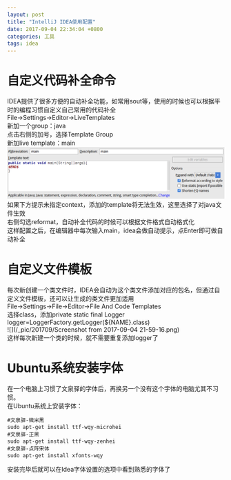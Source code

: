 ```yaml
---
layout: post
title: "IntelliJ IDEA使用配置"
date: 2017-09-04 22:34:04 +0800
categories: 工具
tags: idea
---
```


# 自定义代码补全命令    
  IDEA提供了很多方便的自动补全功能，如常用sout等，使用的时候也可以根据平时的编程习惯自定义自己常用的代码补全  
  File->Settings->Editor->LiveTemplates      
  新加一个group：java  
  点击右侧的加号，选择Template Group    
  新加live template：main    
  ![](/_pic/201709/idea.png)      
  如果下方提示未指定context，添加的template将无法生效，这里选择了对java文件生效    
  右侧勾选reformat，自动补全代码的时候可以根据文件格式自动格式化    
  这样配置之后，在编辑器中每次输入main，idea会做自动提示，点Enter即可做自动补全     

# 自定义文件模板  
  每次新创建一个类文件时，IDEA会自动为这个类文件添加对应的包名，但通过自定义文件模板，还可以让生成的类文件更加适用    
  File->Settings->File->Editor->File And Code Templates    
  选择class，添加private static final Logger logger=LoggerFactory.getLogger(${NAME}.class)      
  ![](/_pic/201709/Screenshot from 2017-09-04 21-59-16.png)      
  这样每次新建一个类的时候，就不需要重复添加logger了  
  
   
 # Ubuntu系统安装字体
 在一个电脑上习惯了文泉驿的字体后，再换另一个没有这个字体的电脑尤其不习惯。    
 在Ubuntu系统上安装字体：
 
 ~~~
 #文泉驿-微米黑
 sudo apt-get install ttf-wqy-microhei  
 #文泉驿-正黑
 sudo apt-get install ttf-wqy-zenhei 
 #文泉驿-点阵宋体
 sudo apt-get install xfonts-wqy 
 ~~~
 安装完毕后就可以在Idea字体设置的选项中看到熟悉的字体了
 
 
  